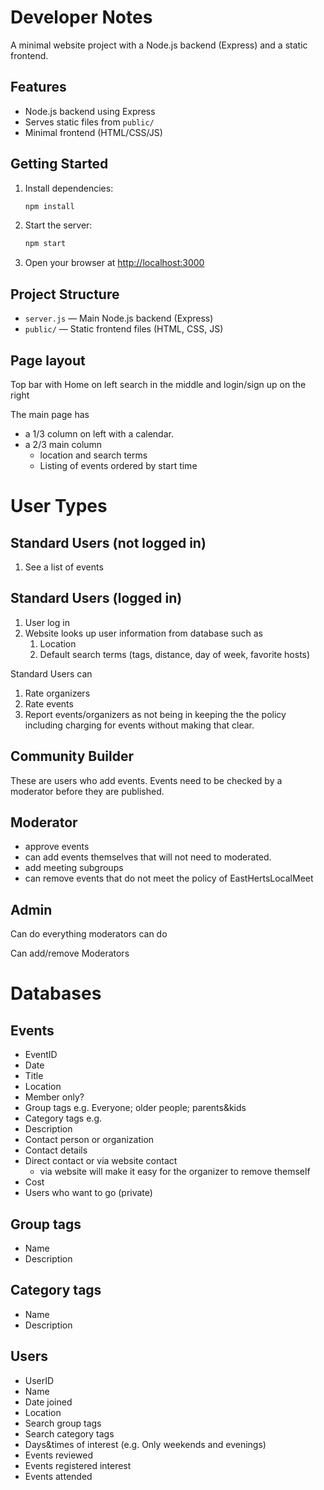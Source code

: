 # Developer Notes

A minimal website project with a Node.js backend (Express) and a static frontend.

## Features
- Node.js backend using Express
- Serves static files from `public/`
- Minimal frontend (HTML/CSS/JS)

## Getting Started

1. Install dependencies:
   ```sh
   npm install
   ```
2. Start the server:
   ```sh
   npm start
   ```
3. Open your browser at [http://localhost:3000](http://localhost:3000)

## Project Structure
- `server.js` — Main Node.js backend (Express)
- `public/` — Static frontend files (HTML, CSS, JS)

## Page layout
Top bar with Home on left search in the middle and login/sign up on the right

The main page has 
* a 1/3 column on left with a calendar.
* a 2/3 main column
  * location and search terms
  * Listing of events ordered by start time

# User Types

## Standard Users (not logged in)

1. See a list of events

## Standard Users (logged in)

1. User log in
2. Website looks up user information from database such as
   1. Location
   2. Default search terms (tags, distance, day of week, favorite hosts)

Standard Users can
1. Rate organizers
2. Rate events
3. Report events/organizers as not being in keeping the the policy including charging for events without making that clear.

## Community Builder

These are users who add events. Events need to be checked by a moderator before they are published.

## Moderator

* approve events 
* can add events themselves that will not need to moderated. 
* add meeting subgroups
* can remove events that do not meet the policy of EastHertsLocalMeet

## Admin

Can do everything moderators can do

Can add/remove Moderators

# Databases

## Events

  * EventID
  * Date
  * Title
  * Location
  * Member only?
  * Group tags e.g. Everyone; older people; parents&kids
  * Category tags e.g. 
  * Description
  * Contact person or organization
  * Contact details
  * Direct contact or via website contact
    * via website will make it easy for the organizer to remove themself
  * Cost
  * Users who want to go (private)

## Group tags
 
 * Name
 * Description

## Category tags
 * Name
 * Description 

## Users
 * UserID
 * Name
 * Date joined
 * Location
 * Search group tags
 * Search category tags
 * Days&times of interest (e.g. Only weekends and evenings)
 * Events reviewed
 * Events registered interest
 * Events attended
 